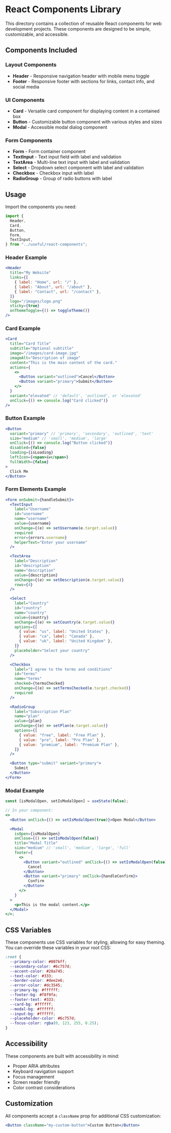 # React Components Library

This directory contains a collection of reusable React components for web development projects. These components are designed to be simple, customizable, and accessible.

## Components Included

### Layout Components

- **Header** - Responsive navigation header with mobile menu toggle
- **Footer** - Responsive footer with sections for links, contact info, and social media

### UI Components

- **Card** - Versatile card component for displaying content in a contained box
- **Button** - Customizable button component with various styles and sizes
- **Modal** - Accessible modal dialog component

### Form Components

- **Form** - Form container component
- **TextInput** - Text input field with label and validation
- **TextArea** - Multi-line text input with label and validation
- **Select** - Dropdown select component with label and validation
- **Checkbox** - Checkbox input with label
- **RadioGroup** - Group of radio buttons with label

## Usage

Import the components you need:

```jsx
import {
  Header,
  Card,
  Button,
  Form,
  TextInput,
} from "../useful/react-components";
```

### Header Example

```jsx
<Header
  title="My Website"
  links={[
    { label: "Home", url: "/" },
    { label: "About", url: "/about" },
    { label: "Contact", url: "/contact" },
  ]}
  logo="/images/logo.png"
  sticky={true}
  onThemeToggle={() => toggleTheme()}
/>
```

### Card Example

```jsx
<Card
  title="Card Title"
  subtitle="Optional subtitle"
  image="/images/card-image.jpg"
  imageAlt="Description of image"
  content="This is the main content of the card."
  actions={
    <>
      <Button variant="outlined">Cancel</Button>
      <Button variant="primary">Submit</Button>
    </>
  }
  variant="elevated" // 'default', 'outlined', or 'elevated'
  onClick={() => console.log("Card clicked")}
/>
```

### Button Example

```jsx
<Button
  variant="primary" // 'primary', 'secondary', 'outlined', 'text'
  size="medium" // 'small', 'medium', 'large'
  onClick={() => console.log("Button clicked")}
  disabled={false}
  loading={isLoading}
  leftIcon={<span>👍</span>}
  fullWidth={false}
>
  Click Me
</Button>
```

### Form Elements Example

```jsx
<Form onSubmit={handleSubmit}>
  <TextInput
    label="Username"
    id="username"
    name="username"
    value={username}
    onChange={(e) => setUsername(e.target.value)}
    required
    error={errors.username}
    helperText="Enter your username"
  />

  <TextArea
    label="Description"
    id="description"
    name="description"
    value={description}
    onChange={(e) => setDescription(e.target.value)}
    rows={4}
  />

  <Select
    label="Country"
    id="country"
    name="country"
    value={country}
    onChange={(e) => setCountry(e.target.value)}
    options={[
      { value: "us", label: "United States" },
      { value: "ca", label: "Canada" },
      { value: "uk", label: "United Kingdom" },
    ]}
    placeholder="Select your country"
  />

  <Checkbox
    label="I agree to the terms and conditions"
    id="terms"
    name="terms"
    checked={termsChecked}
    onChange={(e) => setTermsChecked(e.target.checked)}
    required
  />

  <RadioGroup
    label="Subscription Plan"
    name="plan"
    value={plan}
    onChange={(e) => setPlan(e.target.value)}
    options={[
      { value: "free", label: "Free Plan" },
      { value: "pro", label: "Pro Plan" },
      { value: "premium", label: "Premium Plan" },
    ]}
  />

  <Button type="submit" variant="primary">
    Submit
  </Button>
</Form>
```

### Modal Example

```jsx
const [isModalOpen, setIsModalOpen] = useState(false);

// In your component:
<>
  <Button onClick={() => setIsModalOpen(true)}>Open Modal</Button>

  <Modal
    isOpen={isModalOpen}
    onClose={() => setIsModalOpen(false)}
    title="Modal Title"
    size="medium" // 'small', 'medium', 'large', 'full'
    footer={
      <>
        <Button variant="outlined" onClick={() => setIsModalOpen(false)}>
          Cancel
        </Button>
        <Button variant="primary" onClick={handleConfirm}>
          Confirm
        </Button>
      </>
    }
  >
    <p>This is the modal content.</p>
  </Modal>
</>;
```

## CSS Variables

These components use CSS variables for styling, allowing for easy theming. You can override these variables in your root CSS:

```css
:root {
  --primary-color: #007bff;
  --secondary-color: #6c757d;
  --accent-color: #28a745;
  --text-color: #333;
  --border-color: #dee2e6;
  --error-color: #dc3545;
  --primary-bg: #ffffff;
  --footer-bg: #f8f9fa;
  --footer-text: #333;
  --card-bg: #ffffff;
  --modal-bg: #ffffff;
  --input-bg: #ffffff;
  --placeholder-color: #6c757d;
  --focus-color: rgba(0, 123, 255, 0.25);
}
```

## Accessibility

These components are built with accessibility in mind:

- Proper ARIA attributes
- Keyboard navigation support
- Focus management
- Screen reader friendly
- Color contrast considerations

## Customization

All components accept a `className` prop for additional CSS customization:

```jsx
<Button className="my-custom-button">Custom Button</Button>
```
